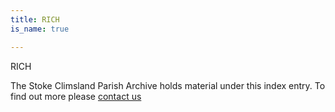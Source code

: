 ```yaml
---
title: RICH
is_name: true

---
```


RICH


The Stoke Climsland Parish Archive holds material under this index entry. To find out more please [contact us](/contact/)
